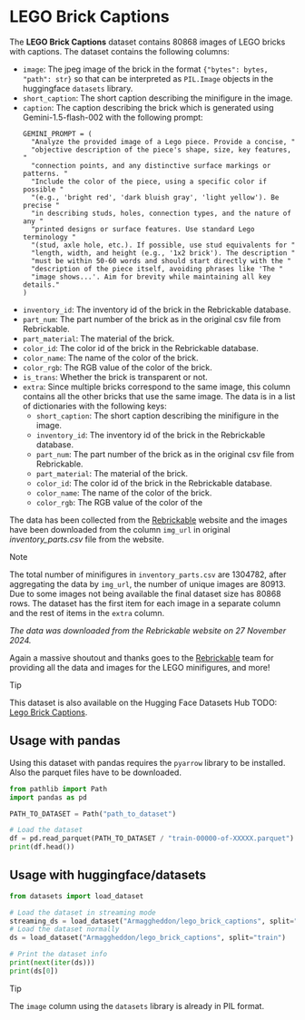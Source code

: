 # LEGO Brick Captions

The **LEGO Brick Captions** dataset contains 80868 images of LEGO bricks with captions. The dataset contains the following columns:
- `image`: The jpeg image of the brick in the format `{"bytes": bytes, "path": str}` so that can be interpreted as `PIL.Image` objects in the huggingface `datasets` library.
- `short_caption`: The short caption describing the minifigure in the image.
- `caption`: The caption describing the brick which is generated using Gemini-1.5-flash-002 with the following prompt:
    ```python3
    GEMINI_PROMPT = (
      "Analyze the provided image of a Lego piece. Provide a concise, "
      "objective description of the piece's shape, size, key features, "
      "connection points, and any distinctive surface markings or patterns. "
      "Include the color of the piece, using a specific color if possible "
      "(e.g., 'bright red', 'dark bluish gray', 'light yellow'). Be precise "
      "in describing studs, holes, connection types, and the nature of any "
      "printed designs or surface features. Use standard Lego terminology "
      "(stud, axle hole, etc.). If possible, use stud equivalents for "
      "length, width, and height (e.g., '1x2 brick'). The description "
      "must be within 50-60 words and should start directly with the "
      "description of the piece itself, avoiding phrases like 'The "
      "image shows...'. Aim for brevity while maintaining all key details."
    )
    ```
- `inventory_id`: The inventory id of the brick in the Rebrickable database.
- `part_num`: The part number of the brick as in the original csv file from Rebrickable.
- `part_material`: The material of the brick.
- `color_id`: The color id of the brick in the Rebrickable database.
- `color_name`: The name of the color of the brick.
- `color_rgb`: The RGB value of the color of the brick.
- `is_trans`: Whether the brick is transparent or not.
- `extra`: Since multiple bricks correspond to the same image, this column contains all the other bricks that use the same image. The data is in a list of dictionaries with the following keys:
    - `short_caption`: The short caption describing the minifigure in the image.
    - `inventory_id`: The inventory id of the brick in the Rebrickable database.
    - `part_num`: The part number of the brick as in the original csv file from Rebrickable.
    - `part_material`: The material of the brick.
    - `color_id`: The color id of the brick in the Rebrickable database.
    - `color_name`: The name of the color of the brick.
    - `color_rgb`: The RGB value of the color of the

The data has been collected from the [Rebrickable](https://rebrickable.com/downloads/) website and the images have been downloaded from the column `img_url` in original *inventory_parts.csv* file from the website. 

> [!NOTE]
> The total number of minifigures in `inventory_parts.csv` are 1304782, after aggregating the data by `img_url`, the number of unique images are 80913. Due to some images not being available the final dataset size has 80868 rows. The dataset has the first item for each image in a separate column and the rest of items in the `extra` column.

*The data was downloaded from the Rebrickable website on 27 November 2024.*


Again a massive shoutout and thanks goes to the [Rebrickable](https://rebrickable.com/) team for providing all the data and images for the LEGO minifigures, and more!

> [!TIP]
> This dataset is also available on the Hugging Face Datasets Hub TODO: [Lego Brick Captions](https://huggingface.co/datasets/Armaggheddon/lego_brick_captions).

## Usage with pandas
Using this dataset with pandas requires the `pyarrow` library to be installed. Also the parquet files have to be downloaded.
```python
from pathlib import Path
import pandas as pd

PATH_TO_DATASET = Path("path_to_dataset")

# Load the dataset
df = pd.read_parquet(PATH_TO_DATASET / "train-00000-of-XXXXX.parquet")
print(df.head())
```

## Usage with huggingface/datasets
```python
from datasets import load_dataset

# Load the dataset in streaming mode
streaming_ds = load_dataset("Armaggheddon/lego_brick_captions", split="train", streaming=True)
# Load the dataset normally
ds = load_dataset("Armaggheddon/lego_brick_captions", split="train")

# Print the dataset info
print(next(iter(ds)))
print(ds[0])
```
> [!TIP]
> The `image` column using the `datasets` library is already in PIL format.

